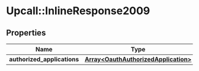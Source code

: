 # Upcall::InlineResponse2009

## Properties
Name | Type | Description | Notes
------------ | ------------- | ------------- | -------------
**authorized_applications** | [**Array&lt;OauthAuthorizedApplication&gt;**](OauthAuthorizedApplication.md) |  | [optional] 


